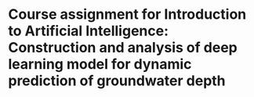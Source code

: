 # Course assignment for Introduction to Artificial Intelligence: Construction and analysis of deep learning model for dynamic prediction of groundwater depth
